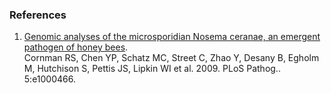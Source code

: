 ### References

1.  [Genomic analyses of the microsporidian Nosema ceranae, an emergent
    pathogen of honey
    bees](http://europepmc.org/abstract/MED/19503607).\
    Cornman RS, Chen YP, Schatz MC, Street C, Zhao Y, Desany B, Egholm
    M, Hutchison S, Pettis JS, Lipkin WI et al. 2009. PLoS Pathog..
    5:e1000466.
